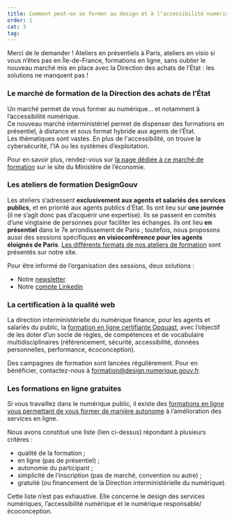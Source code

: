 ```yaml
---
title: Comment peut-on se former au design et à l’accessibilité numérique ?
order: 1
cat: 3
tag:
---
```



Merci de le demander&nbsp;! Ateliers en présentiels à Paris, ateliers en visio si vous n’êtes pas en Île-de-France, formations en ligne, sans oublier le nouveau marché mis en place avec la Direction des achats de l’État&nbsp;: les solutions ne manquent pas&nbsp;!

### Le marché de formation de la Direction des achats de l’État

Un marché permet de vous former au numérique... et notamment à l’accessibilité numérique.  
Ce nouveau marché interministériel permet de dispenser des formations en présentiel, à distance et sous format hybride aux agents de l’État.  
Les thématiques sont vastes. En plus de l'accessibilité, on trouve la cybersécurité, l'IA ou les systèmes d’exploitation.

Pour en savoir plus, rendez-vous sur [la page dédiée à ce marché de formation](https://www.economie.gouv.fr/dae/un-nouveau-marche-interministeriel-pour-renforcer-loffre-de-formations-numeriques-destination) sur le site du Ministère de l’économie.

### Les ateliers de formation DesignGouv

Les ateliers s’adressent **exclusivement aux agents et salariés des services publics**, et en priorité aux agents publics d’État. Ils ont lieu sur **une journée** (il ne s’agit donc pas d’acquérir une expertise). Ils se passent en comités d’une vingtaine de personnes pour faciliter les échanges. Ils ont lieu **en présentiel** dans le 7e arrondissement de Paris&nbsp;; toutefois, nous proposons aussi des sessions spécifiques **en visioconférence pour les agents éloignés de Paris**.
[Les différents formats de nos ateliers de formation](https://design.numerique.gouv.fr/formations/) sont présentés sur notre site. 

Pour être informé de l’organisation des sessions, deux solutions&nbsp;:
- Notre [newsletter](https://design.numerique.gouv.fr/newsletter)
- Notre [compte Linkedin](https://www.linkedin.com/company/designgouv)

### La certification à la qualité web

La direction interministérielle du numérique finance, pour les agents et salariés du public, la [formation en ligne certifiante Opquast](https://www.opquast.com/certification/), avec l’objectif de les doter d’un socle de règles, de compétences et de vocabulaire multidisciplinaires (référencement, sécurité, accessibilité, données personnelles, performance, écoconception). 

Des campagnes de formation sont lancées régulièrement. Pour en bénéficier, contactez-nous à formation@design.numerique.gouv.fr.

### Les formations en ligne gratuites

Si vous travaillez dans le numérique public, il existe des [formations en ligne vous permettant de vous former de manière autonome](https://design.numerique.gouv.fr/formations/#autres-formations) à l’amélioration des services en ligne. 

Nous avons constitué une liste (lien ci-dessus) répondant à plusieurs critères&nbsp;:

- qualité de la formation&nbsp;;
- en ligne (pas de présentiel)&nbsp;;
- autonomie du participant&nbsp;;
- simplicité de l’inscription (pas de marché, convention ou autre)&nbsp;;
- gratuité (ou financement de la Direction interministérielle du numérique).

Cette liste n’est pas exhaustive. Elle concerne le design des services numériques, l’accessibilité numérique et le numérique responsable/écoconception.
